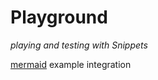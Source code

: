 # Playground
*playing and testing with Snippets*

[mermaid] example integration


[mermaid]:markdown/mermaid.md